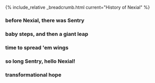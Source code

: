 {% include_relative _breadcrumb.html current="History of Nexial" %}

### before Nexial, there was Sentry

### baby steps, and then a giant leap

### time to spread 'em wings

### so long Sentry, hello Nexial!

### transformational hope

